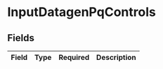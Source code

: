 # InputDatagenPqControls


## Fields

| Field       | Type        | Required    | Description |
| ----------- | ----------- | ----------- | ----------- |